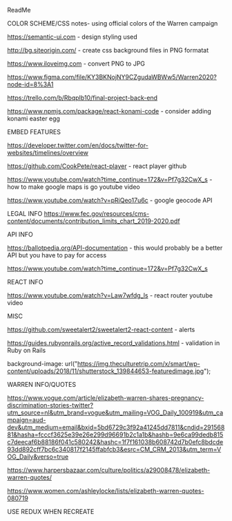 ReadMe 

COLOR SCHEME/CSS 
notes- using official colors of the Warren campaign 

https://semantic-ui.com - design styling used

http://bg.siteorigin.com/ - create css background files in PNG formatat 

https://www.iloveimg.com - convert PNG to JPG

https://www.figma.com/file/KY3BKNojNY9CZgudaWBWw5/Warren2020?node-id=8%3A1 

https://trello.com/b/RbqpIb10/final-project-back-end 

https://www.npmjs.com/package/react-konami-code - consider adding konami easter egg 

EMBED FEATURES 

https://developer.twitter.com/en/docs/twitter-for-websites/timelines/overview 

https://github.com/CookPete/react-player - react player github

https://www.youtube.com/watch?time_continue=172&v=Pf7g32CwX_s - how to make google maps is go youtube video

https://www.youtube.com/watch?v=pRiQeo17u6c - google geocode API

LEGAL INFO 
https://www.fec.gov/resources/cms-content/documents/contribution_limits_chart_2019-2020.pdf 

API INFO 

https://ballotpedia.org/API-documentation - this would probably be a better API but you have to pay for access 

https://www.youtube.com/watch?time_continue=172&v=Pf7g32CwX_s 

REACT INFO 

https://www.youtube.com/watch?v=Law7wfdg_ls - react router youtube video 

MISC 

https://github.com/sweetalert2/sweetalert2-react-content - alerts

https://guides.rubyonrails.org/active_record_validations.html - validation in Ruby on Rails

background-image: url("https://img.theculturetrip.com/x/smart/wp-content/uploads/2018/11/shutterstock_139844653-featuredimage.jpg");


WARREN INFO/QUOTES 

https://www.vogue.com/article/elizabeth-warren-shares-pregnancy-discrimination-stories-twitter?utm_source=nl&utm_brand=vogue&utm_mailing=VOG_Daily_100919&utm_campaign=aud-dev&utm_medium=email&bxid=5bd6729c3f92a41245dd7811&cndid=29156881&hasha=fcccf3625e39e26e299d96691b2c1a1b&hashb=9e6ca99dedb815c7deecaf6b88186f041c580242&hashc=1f7f161038b608742d7b0efc8bdcde93dd892cff7bc6c340817f2145ffabfcb3&esrc=CM_CRM_2013&utm_term=VOG_Daily&verso=true

https://www.harpersbazaar.com/culture/politics/a29008478/elizabeth-warren-quotes/

https://www.women.com/ashleylocke/lists/elizabeth-warren-quotes-080719 

USE REDUX WHEN RECREATE 